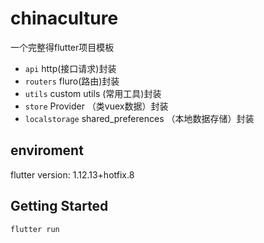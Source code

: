 # chinaculture

一个完整得flutter项目模板

* `api` http(接口请求)封装
* `routers` fluro(路由)封装
* `utils` custom utils (常用工具)封装
* `store` Provider （类vuex数据）封装
* `localstorage` shared_preferences （本地数据存储）封装

## enviroment

flutter version: 1.12.13+hotfix.8

## Getting Started

```bash
flutter run
```
